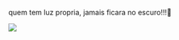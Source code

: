 quem tem luz propria, jamais ficara no escuro!!!💝

![](https://media1.tenor.com/m/1plWI277cB4AAAAC/sad-sorry.gif)
